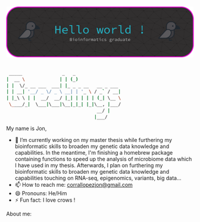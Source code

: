 ![Microbiome Banner](https://github.com/Jonsama5/Jonsama5/blob/main/props/github-header-banner.png)
##
```bash
 _____               _   _                 
|  __ \             | | (_)                
| |  \/_ __ ___  ___| |_ _ _ __   __ _ ___ 
| | __| '__/ _ \/ _ \ __| | '_ \ / _` / __|
| |_\ \ | |  __/  __/ |_| | | | | (_| \__ \
 \____/_|  \___|\___|\__|_|_| |_|\__, |___/
                                  __/ |    
                                 |___/     
```                                                                                                           
My name is Jon,

- 🔭 I’m currently working on my master thesis while furthering my bioinformatic skills to broaden my genetic data knowledge and capabilities. In the meantime, I'm finishing a homebrew package containing functions to speed up the analysis of microbiome data which I have used in my thesis. Afterwards, I plan on  furthering my bioinformatic skills to broaden my genetic data knowledge and capabilities touching on RNA-seq, epigenomics, variants, big data...
- 📫 How to reach me: corrallopezjon@gmail.com
- 😄 Pronouns: He/Him
- ⚡ Fun fact: I love crows !

About me:
